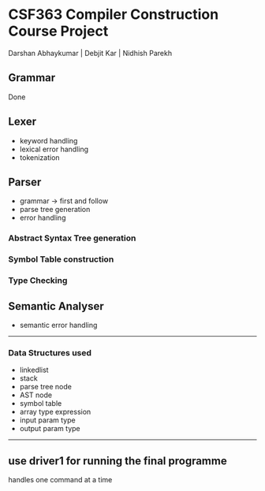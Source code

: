 # CSF363 Compiler Construction Course Project

Darshan Abhaykumar |
Debjit Kar |
Nidhish Parekh

## Grammar
Done

## Lexer
- keyword handling
- lexical error handling
- tokenization

## Parser
- grammar -> first and follow
- parse tree generation
- error handling

### Abstract Syntax Tree generation
### Symbol Table construction
### Type Checking

## Semantic Analyser
- semantic error handling

---
### Data Structures used
- linkedlist
- stack
- parse tree node
- AST node
- symbol table
- array type expression
- input param type
- output param type

---

## use driver1 for running the final programme 
handles one command at a time


